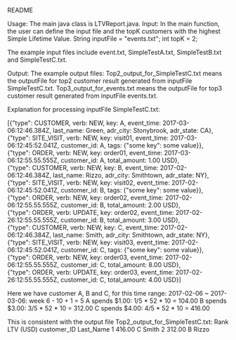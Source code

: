 README

Usage:
The main java class is LTVReport.java.
Input: 
In the main function, the user can define the input file and the topK customers with the highest Simple Lifetime Value. 
String inputFile = "events.txt";
int topK = 2;

The example input files include event.txt, SimpleTestA.txt, SimpleTestB.txt and SimpleTestC.txt. 

Output:
The example output files:
Top2_output_for_SimpleTestC.txt means the outputFile for top2 customer result generated from inputFile SimpleTestC.txt.
Top3_output_for_events.txt means the outputFile for top3 customer result generated from inputFile events.txt.


Explanation for processing inputFile SimpleTestC.txt:
 
[{"type":	CUSTOMER,	verb:	NEW,	key:	A,			event_time:	2017-03-06:12:46.384Z,		last_name:	Green,	adr_city:	Stonybrook,	adr_state:	CA},	   
{"type":	SITE_VISIT,	verb:	NEW,	key:	visit01,	event_time:	2017-03-06:12:45:52.041Z,	customer_id:	A,	tags:	{"some	key":	some value}},	   
{"type":	ORDER,		verb:	NEW,	key:	order01,	event_time:	2017-03-06:12:55.55.555Z,	customer_id:	A,	total_amount:	1.00 USD},			   
{"type":	CUSTOMER,	verb:	NEW,	key:	B,			event_time:	2017-02-06:12:46.384Z,		last_name:	Rizzo,	adr_city:	Smithtown,	adr_state:	NY},	   
{"type":	SITE_VISIT,	verb:	NEW,	key:	visit02,	event_time:	2017-02-06:12:45:52.041Z,	customer_id:	B,	tags:	{"some	key":	some value}},	   
{"type":	ORDER,		verb:	NEW,	key:	order02,	event_time:	2017-02-06:12:55.55.555Z,	customer_id:	B,	total_amount:	2.00 USD},			   
{"type":	ORDER,		verb:	UPDATE,	key:	order02,	event_time:	2017-02-26:12:55.55.555Z,	customer_id:	B,	total_amount:	3.00 USD},			   
{"type":	CUSTOMER,	verb:	NEW,	key:	C,			event_time:	2017-02-06:12:46.384Z,		last_name:	Smith,	adr_city:	Smithtown,	adr_state:	NY},	   
{"type":	SITE_VISIT,	verb:	NEW,	key:	visit03,	event_time:	2017-02-06:12:45:52.041Z,	customer_id:	C,	tags:	{"some	key":	some value}},	   
{"type":	ORDER,		verb:	NEW,	key:	order03,	event_time:	2017-02-06:12:55.55.555Z,	customer_id:	C,	total_amount:	8.00 USD},			   
{"type":	ORDER,		verb:	UPDATE,	key:	order03,	event_time:	2017-02-26:12:55.55.555Z,	customer_id:	C,	total_amount:	4.00 USD}]			 

Here we have customer A, B and C, 
for this time range: 2017-02-06 ~ 2017-03-06: week 6 - 10 + 1 = 5
A spends $1.00:  1/5 * 52 * 10 = 104.00
B spends $3.00:  3/5 * 52 * 10 = 312.00
C spends $4.00:  4/5 * 52 * 10 = 416.00

This is consistent with the output file Top2_output_for_SimpleTestC.txt: 
Rank      LTV (USD)       customer_ID      Last_Name
 1         416.00                   C       Smith
 2         312.00                   B       Rizzo


